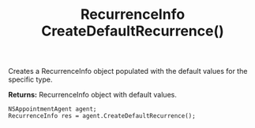 ﻿---
uid: crmscript_ref_NSAppointmentAgent_CreateDefaultRecurrence
title: RecurrenceInfo CreateDefaultRecurrence()
intellisense: NSAppointmentAgent.CreateDefaultRecurrence
keywords: NSAppointmentAgent, CreateDefaultRecurrence
so.topic: reference
---

Creates a RecurrenceInfo object populated with the default values for the specific type.


**Returns:** RecurrenceInfo object with default values.

```crmscript
NSAppointmentAgent agent;
RecurrenceInfo res = agent.CreateDefaultRecurrence();
```


